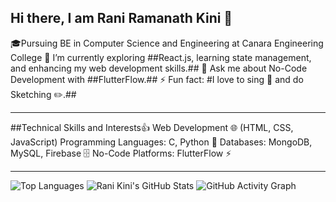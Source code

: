 ## Hi there, I am Rani Ramanath Kini 👋

🎓Pursuing BE in Computer Science and Engineering at Canara Engineering College
🌱 I’m currently exploring ##React.js, learning state management, and enhancing my web development skills.##
💬 Ask me about No-Code Development with ##FlutterFlow.##
⚡ Fun fact: #I love to sing 🎤 and do Sketching ✏️.##

---

##Technical Skills and Interests👍
Web Development 🌐 (HTML, CSS, JavaScript)
Programming Languages: C, Python 🐍
Databases: MongoDB, MySQL, Firebase 🗄️
No-Code Platforms: FlutterFlow ⚡

---
![Top Languages](https://github-readme-stats.vercel.app/api/top-langs/?username=ranirkini2004&layout=compact&theme=radical)
![Rani Kini's GitHub Stats](https://github-readme-stats.vercel.app/api?username=ranirkini2004&show_icons=true&theme=radical)
![GitHub Activity Graph](https://github-readme-activity-graph.vercel.app/graph?username=ranirkini2004&theme=github) 
